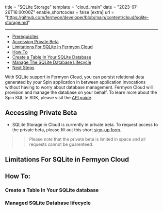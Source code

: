 title = "SQLite Storage"
template = "cloud_main"
date = "2023-07-26T16:00:00Z"
enable_shortcodes = false
[extra]
url = "https://github.com/fermyon/developer/blob/main/content/cloud/sqlite-storage.md"

---

- [Prerequisites](#prerequisites)
- [Accessing Private Beta](#accessing-private-beta)
- [Limitations For SQLite In Fermyon Cloud](#limitations-for-sqlite-in-fermyon-cloud)
- [How To](#how-to)
- [Create a Table In Your SQLite Database](#create-a-table-in-your-sqlite-database)
- [Manage The SQLite Database Lifecycle](#managed-sqlite-database-lifecycle)
- [Next Steps](#next-steps)

With SQLite support in Fermyon Cloud, you can persist relational data generated by your Spin application in between application invocations without having to worry about database management. Fermyon Cloud will provision and manage the database on your behalf. To learn more about the Spin SQLite SDK, please visit the [API guide](../spin/sqlite-api-guide.md).

## Accessing Private Beta

* SQLite Storage in Cloud is currently in private beta. To request access to the private beta, please fill out this short [sign-up form](https://fibsu0jcu2g.typeform.com/to/Brv12FI0#hubspot_utk=xxxxx&hubspot_page_name=xxxxx&hubspot_page_url=xxxxx). 
>> Please note that the private beta is limited in space and all requests cannot be guarenteed. 

## Limitations For SQLite in Fermyon Cloud

## How To:

### Create a Table In Your SQLite database

### Managed SQLite Database lifecycle